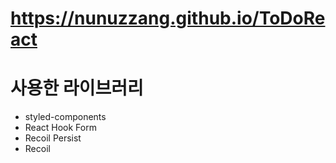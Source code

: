 # https://nunuzzang.github.io/ToDoReact

# 사용한 라이브러리
- styled-components
- React Hook Form
- Recoil Persist
- Recoil
